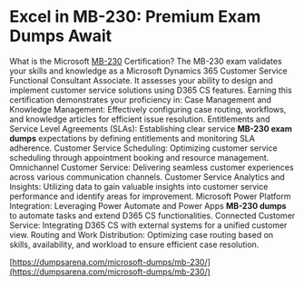 # Excel in MB-230: Premium Exam Dumps Await

What is the Microsoft [MB-230](https://dumpsarena.com/microsoft-dumps/mb-230/) Certification?
The MB-230 exam validates your skills and knowledge as a Microsoft Dynamics 365 Customer Service Functional Consultant Associate.  It assesses your ability to design and implement customer service solutions using D365 CS features.  Earning this certification demonstrates your proficiency in:
Case Management and Knowledge Management: Effectively configuring case routing, workflows, and knowledge articles for efficient issue resolution.
Entitlements and Service Level Agreements (SLAs): Establishing clear service **MB-230 exam dumps** expectations by defining entitlements and monitoring SLA adherence.
Customer Service Scheduling: Optimizing customer service scheduling through appointment booking and resource management.
Omnichannel Customer Service: Delivering seamless customer experiences across various communication channels.
Customer Service Analytics and Insights: Utilizing data to gain valuable insights into customer service performance and identify areas for improvement.
Microsoft Power Platform Integration: Leveraging Power Automate and Power Apps **MB-230 dumps** to automate tasks and extend D365 CS functionalities.
Connected Customer Service: Integrating D365 CS with external systems for a unified customer view.
Routing and Work Distribution: Optimizing case routing based on skills, availability, and workload to ensure efficient case resolution.


[https://dumpsarena.com/microsoft-dumps/mb-230/](https://dumpsarena.com/microsoft-dumps/mb-230/)
